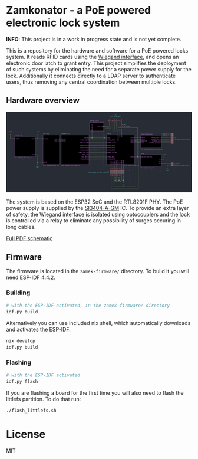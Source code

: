 # Zamkonator - a PoE powered electronic lock system

**INFO**: This project is in a work in progress state and is not yet complete.

This is a repository for the hardware and software for a PoE powered locks system. It reads RFID cards using the [Wiegand interface](https://en.wikipedia.org/wiki/Wiegand_interface), and opens an electronic door latch to grant entry. This project simplifies the deployment of such systems by eliminating the need for a separate power supply for the lock. Additionally it connects directly to a LDAP server to authenticate users, thus removing any central coordination between multiple locks.

## Hardware overview

![Hardware overview](./.github/blocks.png)

The system is based on the ESP32 SoC and the RTL8201F PHY. The PoE power supply is supplied by the [SI3404-A-GM](https://datasheet.lcsc.com/lcsc/2108241830_SILICON-LABS-SI3404-A-GMR_C461934.pdf) IC. To provide an extra layer of safety, the Wiegand interface is isolated using optocouplers and the lock is controlled via a relay to eliminate any possibility of surges occuring in long cables.

[Full PDF schematic](./schematic.pdf)


## Firmware

The firmware is located in the `zamek-firmware/` directory. To build it you will need ESP-IDF 4.4.2.

### Building

```sh
# with the ESP-IDF activated, in the zamek-firmware/ directory
idf.py build
```

Alternatively you can use included nix shell, which automatically downloads and activates the ESP-IDF.

```sh
nix develop
idf.py build
```

### Flashing

```sh
# with the ESP-IDF activated
idf.py flash
```

If you are flashing a board for the first time you will also need to flash the littlefs partition. To do that run:

```sh
./flash_littlefs.sh
```

# License

MIT
